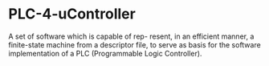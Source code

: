 # PLC-4-uController
A set of software which is capable of rep- resent, in an efficient manner, a finite-state machine from a descriptor file, to serve as basis for the software implementation of a PLC (Programmable Logic Controller).
